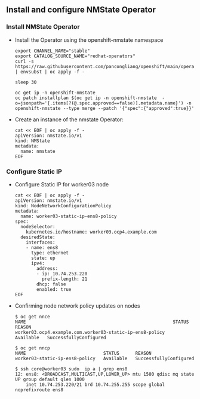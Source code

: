 ## Install and configure NMState Operator

### Install NMState Operator
* Install the Operator using the openshift-nmstate namespace
  ```
  export CHANNEL_NAME="stable"
  export CATALOG_SOURCE_NAME="redhat-operators"
  curl -s https://raw.githubusercontent.com/pancongliang/openshift/main/operator/nmstate/operator.yaml | envsubst | oc apply -f -

  sleep 30
  
  oc get ip -n openshift-nmstate
  oc patch installplan $(oc get ip -n openshift-nmstate  -o=jsonpath='{.items[?(@.spec.approved==false)].metadata.name}') -n openshift-nmstate --type merge --patch '{"spec":{"approved":true}}'
  ```


* Create an instance of the nmstate Operator:
  ```
  cat << EOF | oc apply -f -
  apiVersion: nmstate.io/v1
  kind: NMState
  metadata:
    name: nmstate
  EOF
  ```

### Configure Static IP
* Configure Static IP for worker03 node
  ```
  cat << EOF | oc apply -f -
  apiVersion: nmstate.io/v1
  kind: NodeNetworkConfigurationPolicy
  metadata:
    name: worker03-static-ip-ens8-policy 
  spec:
    nodeSelector:
      kubernetes.io/hostname: worker03.ocp4.example.com
    desiredState:
      interfaces:
      - name: ens8
        type: ethernet
        state: up
        ipv4:
          address:
          - ip: 10.74.253.220
            prefix-length: 21
          dhcp: false
          enabled: true
  EOF
  ```

* Confirming node network policy updates on nodes
  ```
  $ oc get nnce
  NAME                                                       STATUS      REASON
  worker03.ocp4.example.com.worker03-static-ip-ens8-policy   Available   SuccessfullyConfigured

  $ oc get nncp
  NAME                             STATUS      REASON
  worker03-static-ip-ens8-policy   Available   SuccessfullyConfigured

  $ ssh core@worker03 sudo  ip a | grep ens8 
  12: ens8: <BROADCAST,MULTICAST,UP,LOWER_UP> mtu 1500 qdisc mq state UP group default qlen 1000
      inet 10.74.253.220/21 brd 10.74.255.255 scope global noprefixroute ens8
  ```
